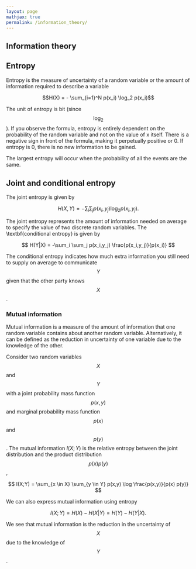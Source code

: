 ```yaml
---
layout: page
mathjax: true
permalink: /information_theory/
---
```


## Information theory


## Entropy
Entropy is the measure of uncertainty of a random variable or the amount of information required to describe a variable


$$H(X) = - \sum_{i=1}^N p(x_i) \log_2 p(x_i)$$

The unit of entropy is bit (since $$\log_2$$). If you observe the formula, entropy is entirely dependent on the probability of the random variable and not on the value of x itself. There is a negative sign in front of the formula, making it perpetually positive or 0. If entropy is 0, there is no new information to be gained.

The largest entropy will occur when the probability of all the events are the same. 

## Joint and conditional entropy

The joint entropy is given by

$$
    H(X,Y) = - \sum_i \sum_j p(x_i,y_j) \log_2 p(x_i,y_j).
$$

The joint entropy represents the amount of information needed on average to specify the value of two discrete random variables. The \textbf{conditional entropy} is given by

$$
    H(Y|X) = -\sum_i \sum_j p(x_i,y_j) \frac{p(x_i,y_j)}{p(x_i)}
$$

The conditional entropy indicates how much extra information you still need to supply on average to communicate $$Y$$ given that the other party knows $$X$$.

### Mutual information

Mutual information is a measure of the amount of information that one random variable contains about another random variable. Alternatively, it can be defined as the reduction in uncertainty of one variable due to the knowledge of the other. 

Consider two random variables $$X$$ and $$Y$$ with a joint probability mass function $$p(x,y)$$ and marginal probability mass function $$p(x)$$ and $$p(y)$$. The mutual information $I(X;Y)$ is the relative entropy between the joint distribution and the product distribution $$p(x) p(y)$$,

$$
    I(X;Y) = \sum_{x \in X} \sum_{y \in Y} p(x,y) \log \frac{p(x,y)}{p(x) p(y)}
$$

We can also express mutual information using entropy

$$
    I(X;Y) = H(X) - H(X|Y) = H(Y) - H(Y|X).
$$

We see that mutual information is the reduction in the uncertainty of $$X$$ due to the knowledge of $$Y$$. 
